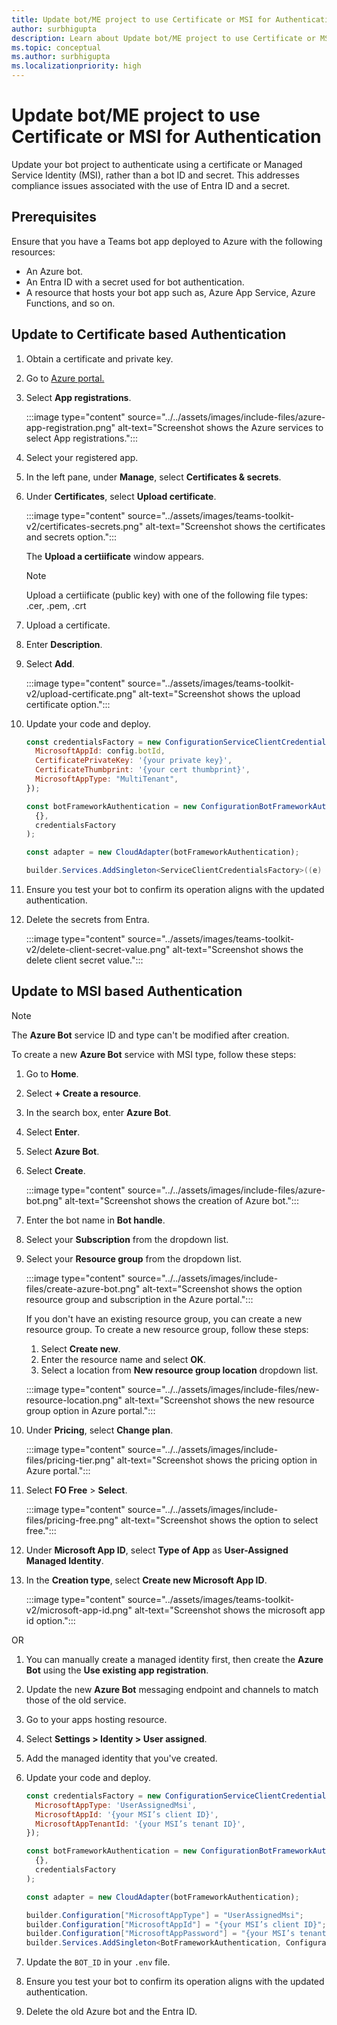 ```yaml
---
title: Update bot/ME project to use Certificate or MSI for Authentication
author: surbhigupta
description: Learn about Update bot/ME project to use Certificate or MSI for Authentication.
ms.topic: conceptual
ms.author: surbhigupta
ms.localizationpriority: high
---
```


# Update bot/ME project to use Certificate or MSI for Authentication

Update your bot project to authenticate using a certificate or Managed Service Identity (MSI), rather than a bot ID and secret. This addresses compliance issues associated with the use of Entra ID and a secret.

## Prerequisites

Ensure that you have a Teams bot app deployed to Azure with the following resources:

* An Azure bot.
* An Entra ID with a secret used for bot authentication.
* A resource that hosts your bot app such as, Azure App Service, Azure Functions, and so on.

## Update to Certificate based Authentication

1. Obtain a certificate and private key.

1. Go to [Azure portal.](https://ms.portal.azure.com)

1. Select **App registrations**.

    :::image type="content" source="../../assets/images/include-files/azure-app-registration.png" alt-text="Screenshot shows the Azure services to select App registrations.":::

1. Select your registered app.

1. In the left pane, under **Manage**, select **Certificates & secrets**.

1. Under **Certificates**, select **Upload certificate**.

    :::image type="content" source="../assets/images/teams-toolkit-v2/certificates-secrets.png" alt-text="Screenshot shows the certificates and secrets option.":::

    The **Upload a certiificate** window appears.

    > [!NOTE]
    > Upload a certiificate (public key) with one of the following file types: .cer, .pem, .crt

1. Upload a certificate.

1. Enter **Description**.

1. Select **Add**.

    :::image type="content" source="../assets/images/teams-toolkit-v2/upload-certificate.png" alt-text="Screenshot shows the upload certificate option.":::

1. Update your code and deploy.

    ```javascript
    const credentialsFactory = new ConfigurationServiceClientCredentialFactory({
      MicrosoftAppId: config.botId,
      CertificatePrivateKey: '{your private key}',
      CertificateThumbprint: '{your cert thumbprint}',
      MicrosoftAppType: "MultiTenant",
    });
    
    const botFrameworkAuthentication = new ConfigurationBotFrameworkAuthentication(
      {},
      credentialsFactory
    );
    
    const adapter = new CloudAdapter(botFrameworkAuthentication);
    ```

    ```csharp
    builder.Services.AddSingleton<ServiceClientCredentialsFactory>((e) => new CertificateServiceClientCredentialsFactory("{your certificate}", "{your entra id}"));
    ```

1. Ensure you test your bot to confirm its operation aligns with the updated authentication.

1. Delete the secrets from Entra.

    :::image type="content" source="../assets/images/teams-toolkit-v2/delete-client-secret-value.png" alt-text="Screenshot shows the delete client secret value.":::

## Update to MSI based Authentication

> [!NOTE]
> The **Azure Bot** service ID and type can't be modified after creation.

To create a new **Azure Bot** service with MSI type, follow these steps:

1. Go to **Home**.
1. Select **+ Create a resource**.
1. In the search box, enter **Azure Bot**.
1. Select **Enter**.
1. Select **Azure Bot**.
1. Select **Create**.

    :::image type="content" source="../../assets/images/include-files/azure-bot.png" alt-text="Screenshot shows the creation of Azure bot.":::

1. Enter the bot name in **Bot handle**.
1. Select your **Subscription** from the dropdown list.
1. Select your **Resource group** from the dropdown list.

    :::image type="content" source="../../assets/images/include-files/create-azure-bot.png" alt-text="Screenshot shows the option resource group and subscription in the Azure portal.":::

    If you don't have an existing resource group, you can create a new resource group. To create a new resource group, follow these steps:

    1. Select **Create new**.
    1. Enter the resource name and select **OK**.
    1. Select a location from **New resource group location** dropdown list.

    :::image type="content" source="../../assets/images/include-files/new-resource-location.png" alt-text="Screenshot shows the new resource group option in Azure portal.":::

1. Under **Pricing**, select **Change plan**.

    :::image type="content" source="../../assets/images/include-files/pricing-tier.png" alt-text="Screenshot shows the pricing option in Azure portal.":::

1. Select **FO Free** > **Select**.

    :::image type="content" source="../../assets/images/include-files/pricing-free.png" alt-text="Screenshot shows the option to select free.":::

1. Under **Microsoft App ID**, select **Type of App** as **User-Assigned Managed Identity**.

1. In the **Creation type**, select **Create new Microsoft App ID**.

    :::image type="content" source="../assets/images/teams-toolkit-v2/microsoft-app-id.png" alt-text="Screenshot shows the microsoft app id option.":::

OR

1. You can manually create a managed identity first, then create the **Azure Bot** using the **Use existing app registration**.

1. Update the new **Azure Bot** messaging endpoint and channels to match those of the old service.

1. Go to your apps hosting resource.

1. Select **Settings > Identity > User assigned**.

1. Add the managed identity that you've created.

1. Update your code and deploy.

    ```javascript
    const credentialsFactory = new ConfigurationServiceClientCredentialFactory({
      MicrosoftAppType: 'UserAssignedMsi',
      MicrosoftAppId: '{your MSI’s client ID}',
      MicrosoftAppTenantId: '{your MSI’s tenant ID}',
    });
    
    const botFrameworkAuthentication = new ConfigurationBotFrameworkAuthentication(
      {},
      credentialsFactory
    );
    
    const adapter = new CloudAdapter(botFrameworkAuthentication);
    ```

    ```csharp
    builder.Configuration["MicrosoftAppType"] = "UserAssignedMsi";
    builder.Configuration["MicrosoftAppId"] = "{your MSI’s client ID}";
    builder.Configuration["MicrosoftAppPassword"] = "{your MSI’s tenant ID}";
    builder.Services.AddSingleton<BotFrameworkAuthentication, ConfigurationBotFrameworkAuthentication>();
    ```

1. Update the `BOT_ID` in your `.env` file.

1. Ensure you test your bot to confirm its operation aligns with the updated authentication.

1. Delete the old Azure bot and the Entra ID.

